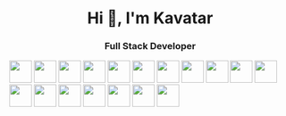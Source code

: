 <h1 align="center">Hi 👋, I'm Kavatar </h1>
<h3 align="center">Full Stack Developer</h3>



<img src="https://cdn.jsdelivr.net/gh/devicons/devicon/icons/bootstrap/bootstrap-plain.svg" height="40"/> <img src="https://cdn.jsdelivr.net/gh/devicons/devicon/icons/composer/composer-original.svg" height="40"/> <img src="https://cdn.jsdelivr.net/gh/devicons/devicon/icons/css3/css3-original.svg" height="40"/>   <img src="https://cdn.jsdelivr.net/gh/devicons/devicon/icons/html5/html5-original.svg" height="40"/> <img src="https://cdn.jsdelivr.net/gh/devicons/devicon/icons/javascript/javascript-original.svg" height="40"/> <img src="https://cdn.jsdelivr.net/gh/devicons/devicon/icons/linux/linux-original.svg" height="40"/> <img src="https://cdn.jsdelivr.net/gh/devicons/devicon/icons/markdown/markdown-original.svg" height="40"/> <img src="https://cdn.jsdelivr.net/gh/devicons/devicon/icons/mysql/mysql-original-wordmark.svg" height="40"/> <img src="https://cdn.jsdelivr.net/gh/devicons/devicon/icons/nginx/nginx-original.svg" height="40"/> <img src="https://cdn.jsdelivr.net/gh/devicons/devicon/icons/npm/npm-original-wordmark.svg" height="40"/> <img src="https://cdn.jsdelivr.net/gh/devicons/devicon/icons/php/php-plain.svg" height="40"/> <img src="https://upload.wikimedia.org/wikipedia/commons/c/c9/PhpStorm_Icon.svg" height="40"/> <img src="https://cdn.jsdelivr.net/gh/devicons/devicon/icons/putty/putty-original.svg" height="40"/> <img src="https://cdn.jsdelivr.net/gh/devicons/devicon/icons/tailwindcss/tailwindcss-plain.svg" height="40"/> <img src="https://cdn.jsdelivr.net/gh/devicons/devicon/icons/ubuntu/ubuntu-plain.svg" height="40"/> <img src="https://cdn.jsdelivr.net/gh/devicons/devicon/icons/vscode/vscode-original.svg" height="40"/> <img src="https://cdn.worldvectorlogo.com/logos/windows-server-2.svg" height="40"/> <img src="https://cdn.jsdelivr.net/gh/devicons/devicon/icons/wordpress/wordpress-plain.svg" height="40"/>

